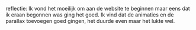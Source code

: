 reflectie: Ik vond het moeilijk om aan de website te beginnen maar eens dat ik eraan begonnen was ging het goed. Ik vind dat de animaties en de parallax toevoegen goed gingen, het duurde even maar het lukte wel.
